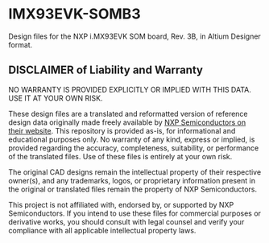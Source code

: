 # IMX93EVK-SOMB3
Design files for the NXP i.MX93EVK SOM board, Rev. 3B, in Altium Designer format.

## DISCLAIMER of Liability and Warranty
NO WARRANTY IS PROVIDED EXPLICITLY OR IMPLIED WITH THIS DATA. USE IT AT YOUR OWN RISK.

These design files are a translated and reformatted version of reference design data originally made freely available by [NXP Semiconductors on their website](https://www.nxp.com/design/design-center/development-boards-and-designs/i.MX93EVK). This repository is provided as-is, for informational and educational purposes only. No warranty of any kind, express or implied, is provided regarding the accuracy, completeness, suitability, or performance of the translated files. Use of these files is entirely at your own risk.

The original CAD designs remain the intellectual property of their respective owner(s), and any trademarks, logos, or proprietary information present in the original or translated files remain the property of NXP Semiconductors.

This project is not affiliated with, endorsed by, or supported by NXP Semiconductors. If you intend to use these files for commercial purposes or derivative works, you should consult with legal counsel and verify your compliance with all applicable intellectual property laws.
